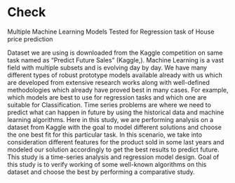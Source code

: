 # Check
Multiple Machine Learning Models Tested for Regression task of House price prediction

Dataset we are using is downloaded from the Kaggle competition on same task named as “Predict Future Sales” (Kaggle,). Machine Learning is a vast field with multiple subsets and is evolving day by day. We have many different types of robust prototype models available already with us which are developed from extensive research works along with well-defined methodologies which already have proved best in many cases. For example, which models are best to use for regression tasks and which one are suitable for Classification. 
Time series problems are where we need to predict what can happen in future by using the historical data and machine learning algorithms. Here in this study, we are performing analysis on a dataset from Kaggle with the goal to model different solutions and choose the one best fit for this particular task. In this scenario, we take into consideration different features for the product sold in some last years and modeled our solution accordingly to get the best results to predict future. This study is a time-series analysis and regression model design. Goal of this study is to verify working of some well-known algorithms on this dataset and choose the best by performing a comparative study.
